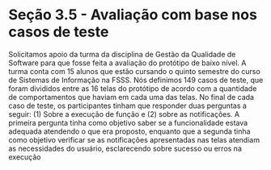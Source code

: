 
# Seção 3.5 - Avaliação com base nos casos de teste 

Solicitamos apoio da turma da disciplina de  Gestão da Qualidade de Software para que fosse feita a avaliação do protótipo de baixo nível. A turma conta com 15 alunos que estão cursando o quinto semestre do curso de Sistemas de Informação na FSSS.
Nós definimos 149 casos de teste, que foram divididos entre as 16 telas do protótipo de acordo com a quantidade de comportamentos que haviam em cada uma das telas. No final de cada caso de teste, os participantes tinham que responder duas perguntas a seguir: (1) Sobre a execução de função  e (2) sobre as notificações. A primeira pergunta tinha como objetivo saber se a funcionalidade estava adequada atendendo o que era proposto, enquanto que  a segunda tinha como objetivo verificar se as notificações apresentadas nas telas atendiam as necessidades do usuário, esclarecendo sobre sucesso ou erros na execução





